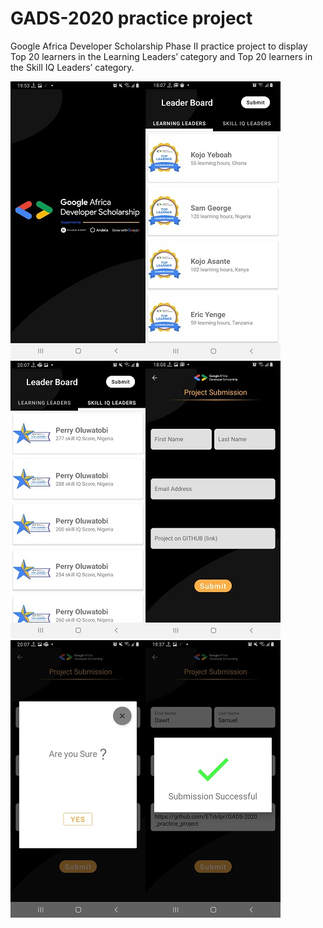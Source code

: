 # GADS-2020 practice project
Google Africa Developer Scholarship Phase II practice project to display Top 20 learners in the Learning Leaders’ category and Top 20 learners in the Skill IQ Leaders’ category.

![Splash Screen](/images/splash.jpg)![Leader board](/images/leaderboard.jpg)![skill IQ](/images/stars.jpg)![submision activity](/images/submission.jpg)![confirm submission](/images/confirm.jpg)![submision success](/images/success.jpg)
